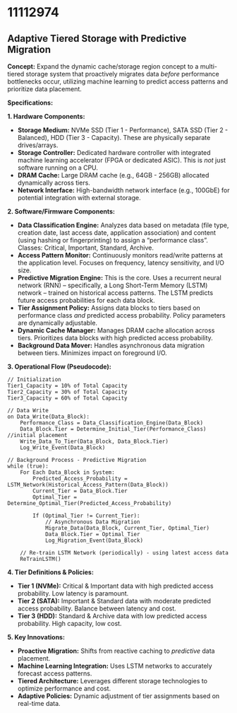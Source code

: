# 11112974

## Adaptive Tiered Storage with Predictive Migration

**Concept:** Expand the dynamic cache/storage region concept to a multi-tiered storage system that proactively migrates data *before* performance bottlenecks occur, utilizing machine learning to predict access patterns and prioritize data placement.

**Specifications:**

**1. Hardware Components:**

*   **Storage Medium:** NVMe SSD (Tier 1 - Performance), SATA SSD (Tier 2 - Balanced), HDD (Tier 3 - Capacity).  These are physically separate drives/arrays.
*   **Storage Controller:** Dedicated hardware controller with integrated machine learning accelerator (FPGA or dedicated ASIC).  This is *not* just software running on a CPU.
*   **DRAM Cache:**  Large DRAM cache (e.g., 64GB - 256GB) allocated dynamically across tiers.
*   **Network Interface:** High-bandwidth network interface (e.g., 100GbE) for potential integration with external storage.

**2. Software/Firmware Components:**

*   **Data Classification Engine:**  Analyzes data based on metadata (file type, creation date, last access date, application association) and content (using hashing or fingerprinting) to assign a “performance class”.  Classes: Critical, Important, Standard, Archive.
*   **Access Pattern Monitor:** Continuously monitors read/write patterns at the application level.  Focuses on frequency, latency sensitivity, and I/O size.
*   **Predictive Migration Engine:** This is the core. Uses a recurrent neural network (RNN) – specifically, a Long Short-Term Memory (LSTM) network – trained on historical access patterns.  The LSTM predicts future access probabilities for each data block.
*   **Tier Assignment Policy:**  Assigns data blocks to tiers based on performance class *and* predicted access probability.  Policy parameters are dynamically adjustable.
*   **Dynamic Cache Manager:**  Manages DRAM cache allocation across tiers. Prioritizes data blocks with high predicted access probability.
*   **Background Data Mover:**  Handles asynchronous data migration between tiers. Minimizes impact on foreground I/O.

**3. Operational Flow (Pseudocode):**

```
// Initialization
Tier1_Capacity = 10% of Total Capacity
Tier2_Capacity = 30% of Total Capacity
Tier3_Capacity = 60% of Total Capacity

// Data Write
on Data_Write(Data_Block):
    Performance_Class = Data_Classification_Engine(Data_Block)
    Data_Block.Tier = Determine_Initial_Tier(Performance_Class) //initial placement
    Write_Data_To_Tier(Data_Block, Data_Block.Tier)
    Log_Write_Event(Data_Block)

// Background Process - Predictive Migration
while (true):
    For Each Data_Block in System:
        Predicted_Access_Probability = LSTM_Network(Historical_Access_Pattern(Data_Block))
        Current_Tier = Data_Block.Tier
        Optimal_Tier = Determine_Optimal_Tier(Predicted_Access_Probability)

        If (Optimal_Tier != Current_Tier):
            // Asynchronous Data Migration
            Migrate_Data(Data_Block, Current_Tier, Optimal_Tier)
            Data_Block.Tier = Optimal_Tier
            Log_Migration_Event(Data_Block)

    // Re-train LSTM Network (periodically) - using latest access data
    ReTrainLSTM()
```

**4. Tier Definitions & Policies:**

*   **Tier 1 (NVMe):** Critical & Important data with high predicted access probability.  Low latency is paramount.
*   **Tier 2 (SATA):** Important & Standard data with moderate predicted access probability. Balance between latency and cost.
*   **Tier 3 (HDD):** Standard & Archive data with low predicted access probability.  High capacity, low cost.

**5. Key Innovations:**

*   **Proactive Migration:**  Shifts from reactive caching to *predictive* data placement.
*   **Machine Learning Integration:** Uses LSTM networks to accurately forecast access patterns.
*   **Tiered Architecture:**  Leverages different storage technologies to optimize performance and cost.
*   **Adaptive Policies:** Dynamic adjustment of tier assignments based on real-time data.